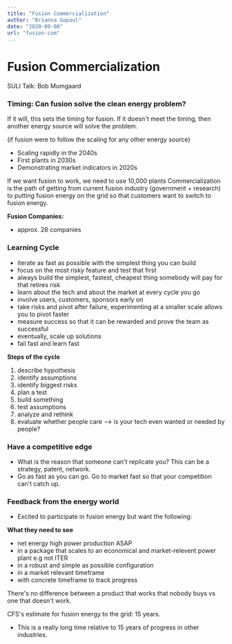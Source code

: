 ```yaml
---
title: "Fusion Commercialization"
author: "Brianna Gopaul"
date: "2020-09-08"
url: "fusion-com"
...
```


# Fusion Commercialization
SULI Talk: Bob Mumgaard 

### Timing: Can fusion solve the clean energy problem? 

If it will, this sets the timing for fusion. If it doesn't meet the timing, then another energy source will solve the problem. 

(if fusion were to follow the scaling for any other energy source) 

- Scaling rapidly in the 2040s
- First plants in 2030s
- Demonstrating market indicators in 2020s 

If we want fusion to work, we need to use 10,000 plants
Commercialization is the path of getting from current fusion industry (government + research) to putting fusion energy on the grid so that customers want to switch to fusion energy. 

**Fusion Companies:** 
- approx. 28 companies 

### Learning Cycle
- iterate as fast as possible with the simplest thing you can build 
- focus on the most risky feature and test that first
- always build the simplest, fastest, cheapest thing somebody will pay for that retires risk
- learn about the tech and about the market at every cycle you go 
- involve users, customers, sponsors early on
- take risks and pivot after failure, experimenting at a smaller scale allows you to pivot faster
- measure success so that it can be rewarded and prove the team as successful 
- eventually, scale up solutions
- fail fast and learn fast

**Steps of the cycle**
1. describe hypothesis 
2. identify assumptions
3. identify biggest risks
4. plan a test
5. build something
6. test assumptions
7. analyze and rethink 
8. evaluate whether people care --> is your tech even wanted or needed by people? 

### Have a competitive edge
- What is the reason that someone can't replicate you? This can be a strategy, patent, network. 
- Go as fast as you can go. Go to market fast so that your competition can't catch up. 

### Feedback from the energy world
- Excited to participate in fusion energy but want the following: 

**What they need to see** 
- net energy high power production ASAP
- in a package that scales to an economical and market-relevent power plant e.g not ITER
- in a robust and simple as possible configuration
- in a market relevant timeframe 
- with concrete timeframe to track progress

There's no difference between a product that works that nobody buys vs one that doesn't work. 

CFS's estimate for fusion energy to the grid: 15 years. 
- This is a really long time relative to 15 years of progress in other industries. 
